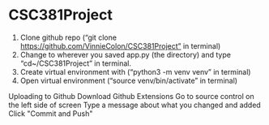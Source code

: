 # CSC381Project
1.	Clone github repo (“git clone https://github.com/VinnieColon/CSC381Project” in terminal)
2.	Change to wherever you saved app.py (the directory) and type “cd~/CSC381Project” in terminal.
3.	Create virtual environment with (“python3 -m venv venv” in terminal)
4.	Open virtual environment (“source venv/bin/activate” in terminal)


Uploading to Github
Download Github Extensions
Go to source control on the left side of screen
Type a message about what you changed and added
Click "Commit and Push"
